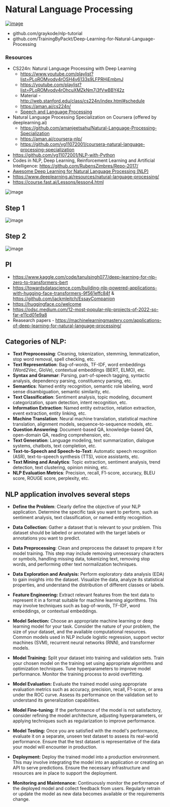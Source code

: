 # Natural Language Processing 
[![image](https://github.com/vg11072001/natural-language-processing/assets/67424390/e1ca118e-a247-4139-b530-0ac15432188f)](https://mm.tt/map/2792478423?t=1mrN2j2FB1)

* github.com/graykode/nlp-tutorial
* github.com/TrainingByPackt/Deep-Learning-for-Natural-Language-Processing


### Resources 
* CS224n: Natural Language Processing with Deep Learning
  * https://www.youtube.com/playlist?list=PLoROMvodv4rOSH4v6133s9LFPRHjEmbmJ
  * https://youtube.com/playlist?list=PLoROMvodv4rOhcuXMZkNm7j3fVwBBY42z
  * Material - http://web.stanford.edu/class/cs224n/index.html#schedule 
  * https://aman.ai/cs224n/
  * [Speech and Language Processing](https://web.stanford.edu/~jurafsky/slp3/)
* Natural Language Processing Specialization on Coursera (offered by deeplearning.ai)
  * https://github.com/amanjeetsahu/Natural-Language-Processing-Specialization 
  * https://aman.ai/coursera-nlp/
  * https://github.com/vg11072001/coursera-natural-language-processing-specialization
* https://github.com/vg11072001/NLP-with-Python 
* Codes in NLP, Deep Learning, Reinforcement Learning and Artificial Intelligence: https://github.com/RubensZimbres/Repo-2017/
* [Awesome Deep Learning for Natural Language Processing (NLP)](https://github.com/brianspiering/awesome-dl4nlp#table-of-contents)
* https://www.deeplearning.ai/resources/natural-language-processing/
* https://course.fast.ai/Lessons/lesson4.html


![image](https://user-images.githubusercontent.com/67424390/209301541-3866b696-3aaf-498b-b0e9-304615dacfa0.png)

## Step 1
![image](https://user-images.githubusercontent.com/67424390/209412930-4dcf4114-bd4b-450f-90f3-246e2254fb17.png)

## Step 2
![image](https://user-images.githubusercontent.com/67424390/209435353-c6b766dd-bbea-430e-ae48-9266434c7117.png)

## PI
* https://www.kaggle.com/code/tanulsingh077/deep-learning-for-nlp-zero-to-transformers-bert 
* https://towardsdatascience.com/building-nlp-powered-applications-with-hugging-face-transformers-9f561effc84f & https://github.com/jackmleitch/EssayCompanion
* https://huggingface.co/welcome
* https://odsc.medium.com/12-most-popular-nlp-projects-of-2022-so-far-e11cd01e9a8
* Reasearch papers - https://machinelearningmastery.com/applications-of-deep-learning-for-natural-language-processing/

## Categories of NLP:

* **Text Preprocessing**: Cleaning, tokenization, stemming, lemmatization, stop word removal, spell checking, etc.
* **Text Representation**: Bag-of-words, TF-IDF, word embeddings (Word2Vec, GloVe), contextual embeddings (BERT, ELMO), etc.
* **Syntax and Grammar**: Parsing, part-of-speech tagging, syntactic analysis, dependency parsing, constituency parsing, etc.
* **Semantics**: Named entity recognition, semantic role labeling, word sense disambiguation, semantic similarity, etc.
* **Text Classification**: Sentiment analysis, topic modeling, document categorization, spam detection, intent recognition, etc.
* **Information Extraction**: Named entity extraction, relation extraction, event extraction, entity linking, etc.
* **Machine Translation**: Neural machine translation, statistical machine translation, alignment models, sequence-to-sequence models, etc.
* **Question Answering**: Document-based QA, knowledge-based QA, open-domain QA, reading comprehension, etc.
* **Text Generation**: Language modeling, text summarization, dialogue systems, chatbots, text completion, etc.
* **Text-to-Speech and Speech-to-Text**: Automatic speech recognition (ASR), text-to-speech synthesis (TTS), voice assistants, etc.
* **Text Mining and Analytics**: Topic extraction, sentiment analysis, trend detection, text clustering, opinion mining, etc.
* **NLP Evaluation Metrics**: Precision, recall, F1-score, accuracy, BLEU score, ROUGE score, perplexity, etc.

## NLP application involves several steps

* **Define the Problem**: Clearly define the objective of your NLP application. Determine the specific task you want to perform, such as sentiment analysis, text classification, or named entity recognition.

* **Data Collection:** Gather a dataset that is relevant to your problem. This dataset should be labeled or annotated with the target labels or annotations you want to predict.

* **Data Preprocessing**: Clean and preprocess the dataset to prepare it for model training. This step may include removing unnecessary characters or symbols, handling missing data, tokenizing text, removing stop words, and performing other text normalization techniques.

* **Data Exploration and Analysis:** Perform exploratory data analysis (EDA) to gain insights into the dataset. Visualize the data, analyze its statistical properties, and understand the distribution of different classes or labels.

* **Feature Engineering:** Extract relevant features from the text data to represent it in a format suitable for machine learning algorithms. This may involve techniques such as bag-of-words, TF-IDF, word embeddings, or contextual embeddings.

* **Model Selection:** Choose an appropriate machine learning or deep learning model for your task. Consider the nature of your problem, the size of your dataset, and the available computational resources. Common models used in NLP include logistic regression, support vector machines (SVM), recurrent neural networks (RNN), and transformer models.

* **Model Training:** Split your dataset into training and validation sets. Train your chosen model on the training set using appropriate algorithms and optimization techniques. Tune hyperparameters to improve model performance. Monitor the training process to avoid overfitting.

* **Model Evaluation:** Evaluate the trained model using appropriate evaluation metrics such as accuracy, precision, recall, F1-score, or area under the ROC curve. Assess its performance on the validation set to understand its generalization capabilities.

* **Model Fine-tuning:** If the performance of the model is not satisfactory, consider refining the model architecture, adjusting hyperparameters, or applying techniques such as regularization to improve performance.

* **Model Testing:** Once you are satisfied with the model's performance, evaluate it on a separate, unseen test dataset to assess its real-world performance. Ensure that the test dataset is representative of the data your model will encounter in production.

* **Deployment:** Deploy the trained model into a production environment. This may involve integrating the model into an application or creating an API to serve predictions. Ensure the necessary infrastructure and resources are in place to support the deployment.

* **Monitoring and Maintenance:** Continuously monitor the performance of the deployed model and collect feedback from users. Regularly retrain or update the model as new data becomes available or the requirements change.

